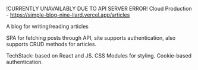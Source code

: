 !CURRENTLY UNAVAILABLY DUE TO API SERVER ERROR!
Cloud Production - https://simple-blog-nine-liard.vercel.app/articles

A blog for writing/reading articles

SPA for fetching posts through API, site supports authentication, also supports CRUD methods for articles.

TechStack: based on React and JS. CSS Modules for styling. Cookie-based authentication.
